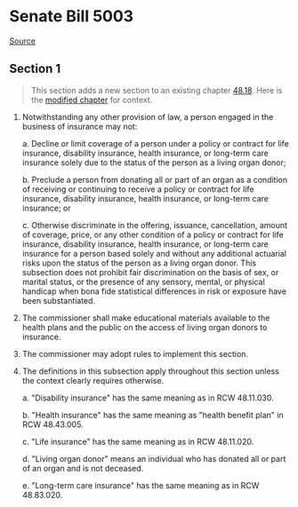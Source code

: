 # Senate Bill 5003

[Source](http://lawfilesext.leg.wa.gov/biennium/2021-22/Pdf/Bills/Senate%20Bills/5003.pdf)
## Section 1
> This section adds a new section to an existing chapter [48.18](/rcw/48_insurance/48.018_the_insurance_contract.md). Here is the [modified chapter](rcw/48_insurance/48.018_the_insurance_contract.md) for context.

1. Notwithstanding any other provision of law, a person engaged in the business of insurance may not:

    a. Decline or limit coverage of a person under a policy or contract for life insurance, disability insurance, health insurance, or long-term care insurance solely due to the status of the person as a living organ donor;

    b. Preclude a person from donating all or part of an organ as a condition of receiving or continuing to receive a policy or contract for life insurance, disability insurance, health insurance, or long-term care insurance; or

    c. Otherwise discriminate in the offering, issuance, cancellation, amount of coverage, price, or any other condition of a policy or contract for life insurance, disability insurance, health insurance, or long-term care insurance for a person based solely and without any additional actuarial risks upon the status of the person as a living organ donor. This subsection does not prohibit fair discrimination on the basis of sex, or marital status, or the presence of any sensory, mental, or physical handicap when bona fide statistical differences in risk or exposure have been substantiated.

2. The commissioner shall make educational materials available to the health plans and the public on the access of living organ donors to insurance.

3. The commissioner may adopt rules to implement this section.

4. The definitions in this subsection apply throughout this section unless the context clearly requires otherwise.

    a. "Disability insurance" has the same meaning as in RCW 48.11.030.

    b. "Health insurance" has the same meaning as "health benefit plan" in RCW 48.43.005.

    c. "Life insurance" has the same meaning as in RCW 48.11.020.

    d. "Living organ donor" means an individual who has donated all or part of an organ and is not deceased.

    e. "Long-term care insurance" has the same meaning as in RCW 48.83.020.

